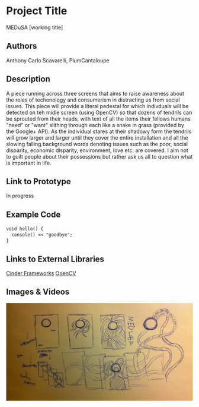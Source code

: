 # Project Title #
MEDuSA [working title]
  
## Authors ##
Anthony Carlo Scavarelli, PlumCantaloupe

## Description ##
A piece running across three screens that aims to raise awareness about the roles of techonology and consumerism in distracting us from social issues. This piece will provide a literal pedestal for which indivduals will be detected on teh midle screen (using OpenCV) so that dozens of tendrils can be sprouted from their heads, with text of all the items their fellows humans "need" or "want" slithing through each like a snake in grass (provided by the Google+ API). As the individual stares at their shadowy form the tendrils will grow larger and larger until they cover the entire installation and all the slowing falling background words denoting issues such as the poor, social disparity, economic disparity, environment, love etc. are covered. I aim not to guilt people about their possessions but rather ask us all to question what is important in life.

## Link to Prototype ##
In progress

## Example Code ##
```
void hello() {
  console() << "goodbye";
}
```

## Links to External Libraries ##
[Cinder Frameworks](http://libcinder.org/ "Cinder Frameworks")
[OpenCV](http://opencv.org/ "OpenCV")

## Images & Videos ##
![First Rough Sketch of MedUsa](/project_images/Sketch_1.jpg?raw=true "First Rough Sketch of MedUsa")
